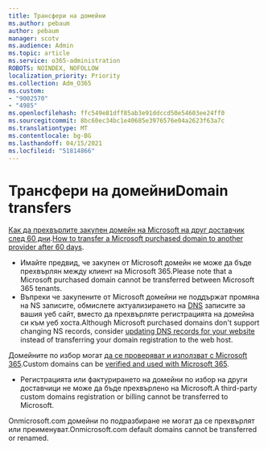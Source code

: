 ```yaml
---
title: Трансфери на домейни
ms.author: pebaum
author: pebaum
manager: scotv
ms.audience: Admin
ms.topic: article
ms.service: o365-administration
ROBOTS: NOINDEX, NOFOLLOW
localization_priority: Priority
ms.collection: Adm_O365
ms.custom:
- "9002570"
- "4985"
ms.openlocfilehash: ffc549e81dff85ab3e91ddccd50e54603ee24ff0
ms.sourcegitcommit: 8bc60ec34bc1e40685e3976576e04a2623f63a7c
ms.translationtype: MT
ms.contentlocale: bg-BG
ms.lasthandoff: 04/15/2021
ms.locfileid: "51814866"
---
```

# <a name="domain-transfers"></a><span data-ttu-id="0e47b-102">Трансфери на домейни</span><span class="sxs-lookup"><span data-stu-id="0e47b-102">Domain transfers</span></span>

<span data-ttu-id="0e47b-103">[Как да прехвърлите закупен домейн на Microsoft на друг доставчик след 60 дни](https://docs.microsoft.com/microsoft-365/admin/get-help-with-domains/transfer-a-domain-from-microsoft-to-another-host).</span><span class="sxs-lookup"><span data-stu-id="0e47b-103">[How to transfer a Microsoft purchased domain to another provider after 60 days](https://docs.microsoft.com/microsoft-365/admin/get-help-with-domains/transfer-a-domain-from-microsoft-to-another-host).</span></span>

- <span data-ttu-id="0e47b-104">Имайте предвид, че закупен от Microsoft домейн не може да бъде прехвърлян между клиент на Microsoft 365.</span><span class="sxs-lookup"><span data-stu-id="0e47b-104">Please note that a Microsoft purchased domain cannot be transferred between Microsoft 365 tenants.</span></span>
- <span data-ttu-id="0e47b-105">Въпреки че закупените от Microsoft домейни не поддържат промяна на NS записите, обмислете актуализирането на [DNS](https://docs.microsoft.com/microsoft-365/admin/dns/update-dns-records-to-retain-current-hosting-provider?view=o365-worldwide) записите за вашия уеб сайт, вместо да прехвърляте регистрацията на домейна си към уеб хоста.</span><span class="sxs-lookup"><span data-stu-id="0e47b-105">Although Microsoft purchased domains don't support changing NS records, consider [updating DNS records for your website](https://docs.microsoft.com/microsoft-365/admin/dns/update-dns-records-to-retain-current-hosting-provider?view=o365-worldwide) instead of transferring your domain registration to the web host.</span></span>

<span data-ttu-id="0e47b-106">Домейните по избор могат [да се проверяват и използват с Microsoft 365](https://docs.microsoft.com/microsoft-365/admin/setup/add-domain?view=o365-worldwide).</span><span class="sxs-lookup"><span data-stu-id="0e47b-106">Custom domains can be [verified and used with Microsoft 365](https://docs.microsoft.com/microsoft-365/admin/setup/add-domain?view=o365-worldwide).</span></span>

- <span data-ttu-id="0e47b-107">Регистрацията или фактурирането на домейни по избор на други доставчици не може да бъде прехвърлено на Microsoft.</span><span class="sxs-lookup"><span data-stu-id="0e47b-107">A third-party custom domains registration or billing cannot be transferred to Microsoft.</span></span>

<span data-ttu-id="0e47b-108">Onmicrosoft.com домейни по подразбиране не могат да се прехвърлят или преименуват.</span><span class="sxs-lookup"><span data-stu-id="0e47b-108">Onmicrosoft.com default domains cannot be transferred or renamed.</span></span>
